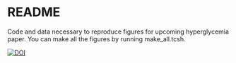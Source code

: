 # README

Code and data necessary to reproduce figures for upcoming hyperglycemia paper. You can make all the figures by running make_all.tcsh.

[![DOI](https://zenodo.org/badge/828722940.svg)](https://zenodo.org/doi/10.5281/zenodo.12741369)
